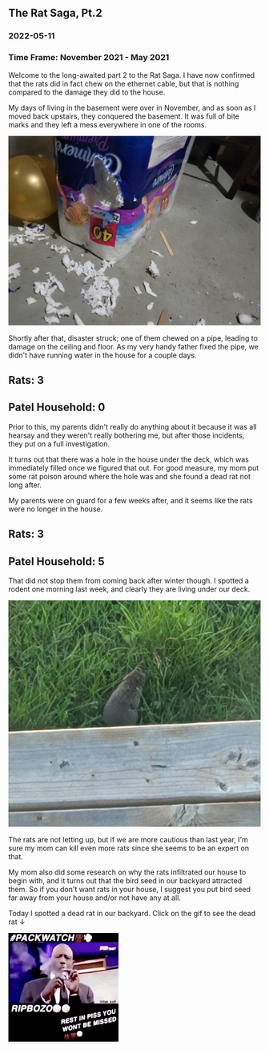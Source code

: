 <!---
title:The Rat Saga, Pt.2
date:Wed, 11 May 2022 19:30:00 EST
description:The long-awaited part 2 where I continue to talk about minor inconveniences
--->

## The Rat Saga, Pt.2

### 2022-05-11

### Time Frame: November 2021 - May 2021

Welcome to the long-awaited part 2 to the Rat Saga. I have now confirmed that the rats did in fact chew on the ethernet cable, but that is nothing compared to the damage they did to the house.

My days of living in the basement were over in November, and as soon as I moved back upstairs, they conquered the basement. It was full of bite marks and they left a mess everywhere in one of the rooms.

![damage](../assets/images/rs-damage.jpg)

Shortly after that, disaster struck; one of them chewed on a pipe, leading to damage on the ceiling and floor. As my very handy father fixed the pipe, we didn't have running water in the house for a couple days.

## Rats: 3

## Patel Household: 0

Prior to this, my parents didn't really do anything about it because it was all hearsay and they weren't really bothering me, but after those incidents, they put on a full investigation.

It turns out that there was a hole in the house under the deck, which was immediately filled once we figured that out. For good measure, my mom put some rat poison around where the hole was and she found a dead rat not long after.

My parents were on guard for a few weeks after, and it seems like the rats were no longer in the house.

## Rats: 3

## Patel Household: 5

That did not stop them from coming back after winter though. I spotted a rodent one morning last week, and clearly they are living under our deck.

![some kind of rodent](../assets/images/rs-mouse.jpg)

The rats are not letting up, but if we are more cautious than last year, I'm sure my mom can kill even more rats since she seems to be an expert on that.

My mom also did some research on why the rats infiltrated our house to begin with, and it turns out that the bird seed in our backyard attracted them. So if you don't want rats in your house, I suggest you put bird seed far away from your house and/or not have any at all.

Today I spotted a dead rat in our backyard. Click on the gif to see the dead rat ↓

<img id="image" src="../assets/images/rip-bozo.gif"/>

<script>
    var x = false;
    document.getElementById("image").onclick = function() {
        if (x == true) {
        this.src = '../assets/images/rip-bozo.gif';
        x = false;
        } else if (x == false) {
        this.src = '../assets/images/rs-ripbozo.jpg';
        x = true;
    }
    }
</script>
